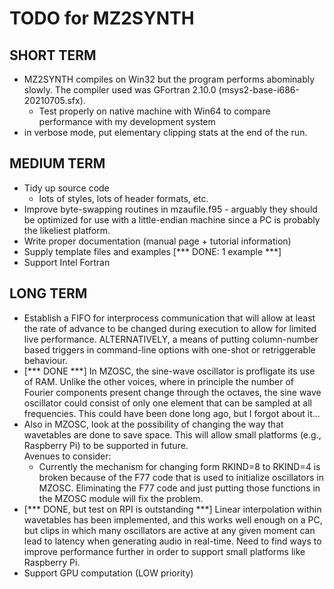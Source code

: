 # TODO for MZ2SYNTH

## SHORT TERM
- MZ2SYNTH compiles on Win32 but the program performs abominably slowly.  The compiler used was
  GFortran 2.10.0 (msys2-base-i686-20210705.sfx).  
  - Test properly on native machine with Win64 to compare performance with my development system
- in verbose mode, put elementary clipping stats at the end of the run.

## MEDIUM TERM
- Tidy up source code
  - lots of styles, lots of header formats, etc.
- Improve byte-swapping routines in mzaufile.f95 - arguably they should be optimized for use with
  a little-endian machine since a PC is probably the likeliest platform.
- Write proper documentation (manual page + tutorial information)
- Supply template files and examples [*** DONE: 1 example ***]
- Support Intel Fortran

## LONG TERM
- Establish a FIFO for interprocess communication that will allow at least the
  rate of advance to be changed during execution to allow for limited live
  performance.  ALTERNATIVELY, a means of putting column-number based triggers in command-line
  options with one-shot or retriggerable behaviour.
- [*** DONE ***] In MZOSC, the sine-wave oscillator is profligate its use of RAM.  Unlike the other voices,
  where in principle the number of Fourier components present change through the octaves,
  the sine wave oscillator could consist of only one element that can be sampled at all
  frequencies.  This could have been done long ago, but I forgot about it...
- Also in MZOSC, look at the possibility of changing the way that wavetables are done to
  save space. This will allow small platforms (e.g., Raspberry Pi) to be supported in future.  
  Avenues to consider:  
  - Currently the mechanism for changing form RKIND=8 to RKIND=4 is broken because of the F77 code
    that is used to initialize oscillators in MZOSC.  Eliminating the F77 code and just putting those
    functions in the MZOSC module will fix the problem.
- [*** DONE, but test on RPI is outstanding ***]
  Linear interpolation within wavetables has been implemented, and this works well enough on a PC, but
  clips in which many oscillators are active at any given moment can lead to latency when generating
  audio in real-time.  Need to find ways to improve performance further in order to support small
  platforms like Raspberry Pi.
- Support GPU computation (LOW priority)
